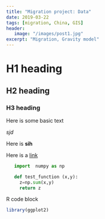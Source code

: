 ```yaml
---
title: "Migration project: Data"
date: 2019-03-22
tags: [migration, China, GIS]
header:
   image: "/images/post1.jpg"
excerpt: "Migration, Gravity model"
---
```

# H1 heading

## H2 heading

### H3 heading

Here is some basic text

*sjd*

Here is **sih**

Here is a [link](https://zibowangkangyu.github.io/)

```python
   import  numpy as np

   def test_function (x,y):
     z=np.sum(x,y)
     return z
```

R code block
```r
library(ggplot2)
```
